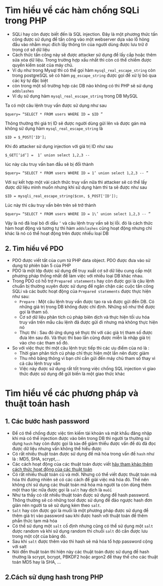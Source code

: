 # Tìm hiểu về các hàm chống SQLi trong PHP
* SQLi hay còn được biết đến là SQL injection. Đây là một phương thức tấn công được sử dụng để tấn công vào một webserver dựa vào lỗ hỏng đầu vào nhằm mục đích lấy thông tin của người dùng được lưu trữ ở trong cơ sở dữ liệu 
* Cách thức tấn công này sẽ được attacker sử  dụng để  lấy cắp hoặc thêm sửa xóa dữ liệu. Trong trường hợp xấu nhất thì còn có thể chiếm được quyền kiểm soát của máy chủ. 
* Ví dụ như trong Mysql thì có thể gọi hàm `mysql_real_escape_string` còn trong postgreSQL sẽ có hàm `pg_escape_string` được gọi để xử lý bỏ qua các ký tự đặc biệt 
* còn trong một số trường hợp các DB nào không có thì PHP sẽ sử dụng `addslashes` 
* Ví dụ sử dụng hàm `mysql_real_escape_string`  trong DB MySQL 

Ta có một câu lệnh truy vấn được sử dụng như sau
```
$query= “SELECT * FROM users WHERE ID = $ID ”
```
Thông thường thì giá trị ID sẽ được người dùng gửi lên và được gán mà không sử dụng hàm `mysql_real_escape_string` là 
```
$ID = $_POST['ID'];
```
Khi đó attacker sử dụng injection với giá trị ID như sau 
```
$_GET[‘id’] =  1’ union select 1,2,3 --
```
lúc này câu truy vấn ban đầu sẽ bị đổi thành
```
$query= “SELECT * FROM users WHERE ID = 1’ union select 1,2,3 -- ”
```
Với sự kết hợp một vài cách thức truy vấn nữa thì attacker sẽ có thể lấy được dữ liệu mình muốn nhưng khi sử dụng hàm thì ta sẽ được như sau 
```
$ID = mysqli_real_escape_string($con, $_POST['ID']);
```
Lúc này thì câu truy vấn bên trên sẽ trở thành 
```
$query= “SELECT * FROM users WHERE ID = 1\’ union select 1,2,3 -- ”
```
Vậy là nó đã loại bỏ đi dấu `’` và câu lệnh truy vấn sẽ bị lỗi. đó là cách thức hàm hoạt động và tương tự thì hàm `addslashes` cũng hoạt động nhưng chỉ khác là nó có thể hoạt động trên được nhiều loại DB 

## 2. Tìm hiểu về PDO 
* PDO được viết tắt của cụm từ PHP data object. PDO được đưa vào sử dụng từ phiên bản 5 của PHP 
* PDO là một lớp được sử dụng để truy xuất cơ sở dữ liệu cung cấp một phương pháp thống nhất để làm việc với nhiều loại DB khác nhau.
* Trong PDO có hỗ trợ `Prepared statements` hay còn được gọi là câu lệnh chuẩn bị thường xuyên được sử dụng để ngăn chặn các cuộc tấn công SQLi và các bước hoạt động của `Prepared statements` được thực hiện như sau:
    * `Prepare` : Một câu lệnh truy vấn được tạo ra và được gửi đến DB. Có những giá trị trong DB không được chỉ định. Những số như thế được gọi là tham số.
    * Cơ sở dữ liệu phân tích cú pháp biên dịch và thực hiện tối ưu hóa truy vấn trên mẫu câu lệnh đã được gửi đi nhưng mà không thực hiện nó 
    * Thực thi : Sau đó ứng dụng sẽ thực thi với các giá trị tham số được đưa lên sau đó. Và thực thi bao lần cũng được miễn là nhập giá trị vào cho các tham số đó.
* So với việc thực thi một câu lệnh trực tiếp thì các ưu điểm của nó là :
    * Thời gian phân tích cú pháp chỉ thực hiện một lần nên được giảm 
    * Thu nhỏ băng thông vì bạn chỉ cần gửi đến máy chủ tham số thay vì cả câu lệnh truy vấn 
    * Việc này được sử dụng rất tốt trong việc chống SQL injection vì giao thức được sử dụng để gửi biến là một giao thức khác

# Tìm hiểu về các phương pháp và thuật toán hash
## 1. Các bước hash password 
* Để có thể chống được việc tìm kiếm tài khoản và mật khẩu đăng nhập khi mà có thể injection được vào bên trong DB thì người ta thường sử dụng `hash` hay còn được gọi là `băm` để giảm thiểu được vấn đề dù đã đọc được dữ liệu nhưng vấn không thể hiểu được 
* Có rất nhiều thuật toán được sử dụng để mã hóa trong vấn đề  `hash` như là : MD5, SHA, scrypt,...
* Các cách hoạt động của các thuật toán được viết [hãy tham khảo thêm cách thức hoạt động của các thuật toán](https://viblo.asia/p/hash-functions-in-php-yMnKM9mjK7P)
* Có rất nhiều thuật toán cũ và mới. Nhưng có thể viết được thuật toán mã hóa thì đương nhiên sẽ có các cách để giải việc mã hóa đó. Thế nên không chỉ sử dụng các thuật toán mã hóa mà người ta còn dùng thêm một thao tác nữa được gọi là `salt` hay dịch là `muối` 
* Như ta thấy có rất nhiều thuật toán được sử dụng để hash password. Thông thường sẽ có những tool được sử dụng để đảo ngược hash đơn giản nên người ta sẽ sử dụng kèm theo `salt`. 
* `Salt` hay còn được gọi là muối là một phương pháp được sử dụng để thêm giá trị vào password sau khi được hash với thuật toán để thêm phần thức tạm mã hóa 
* Có thể sử dụng một `salt` cố định nhưng cũng có thể sử dụng một `salt` được random và khi sử dụng random thì chuỗi `salt` đó cần được lưu trong một cột của bảng đó. 
* Sau khi `salt` được thêm vào thì hash sẽ mã hóa tổ hợp password cộng với salt 
* Nói đến thuật toán thì hiện này các thuật toán được sử dụng để hash thường là scrypt, bcrypt, PBKDF2 hoặc argon2 để thay thế cho các thuật toán MD5 hay là SHA, ...

## 2.Cách sử dụng hash trong PHP 
